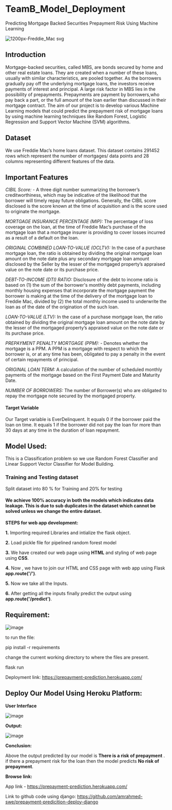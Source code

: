 # TeamB_Model_Deployment
Predicting Mortgage Backed Securities Prepayment Risk Using Machine Learning

![1200px-Freddie_Mac svg](https://user-images.githubusercontent.com/78646864/136017729-8b90fe01-9fdc-4840-8887-b271c266e51c.png)



## Introduction
Mortgage-backed securities, called MBS, are bonds secured by home and other real estate loans. They are created when a number of these loans, usually with similar characteristics, are pooled together. As the borrowers gradually pay off the underlying mortgage loans, the investors receive payments of interest and principal. A large risk factor in MBS lies in the possibility of prepayments. Prepayments are payment by borrowers,who pay back a part, or the full amount of the loan earlier than discussed in their mortgage contract. The aim of our project is to develop various Machine Learning models that could predict the prepayment risk of mortgage loans by using machine learning techniques like Random Forest, Logistic Regression and Support Vector Machine (SVM) algorithms.

## Dataset
We use Freddie Mac’s home loans dataset. This dataset contains 291452 rows which represent the number of mortgages/ data points and 28 columns representing different features of the data.

## Important Features

*CIBIL Score:* - A three digit number summarizing the borrower’s creditworthiness, which may be indicative of the likelihood that the borrower will timely repay future obligations. Generally, the CIBIL score disclosed is the score known at the time of acquisition and is the score used to originate the mortgage.

*MORTGAGE INSURANCE PERCENTAGE (MIP):* The percentage of loss coverage on the loan, at the time of Freddie Mac’s purchase of the mortgage loan that a mortgage insurer is providing to cover losses incurred as a result of a default on the loan.

*ORIGINAL COMBINED LOAN-TO-VALUE (OCLTV):* In the case of a purchase mortgage loan, the ratio is obtained by dividing the original mortgage loan amount on the note date plus any secondary mortgage loan amount disclosed by the Seller by the lesser of the mortgaged property’s appraised value on the note date or its purchase price.

*DEBT-TO-INCOME (DTI) RATIO:* Disclosure of the debt to income ratio is based on (1) the sum of the borrower's monthly debt payments, including monthly housing expenses that incorporate the mortgage payment the borrower is making at the time of the delivery of the mortgage loan to Freddie Mac, divided by (2) the total monthly income used to underwrite the loan as of the date of the origination of the such loan.

*LOAN-TO-VALUE (LTV):* In the case of a purchase mortgage loan, the ratio obtained by dividing the original mortgage loan amount on the note date by the lesser of the mortgaged property’s appraised value on the note date or its purchase price.

*PREPAYMENT PENALTY MORTGAGE (PPM):* - Denotes whether the mortgage is a PPM. A PPM is a mortgage with respect to which the borrower is, or at any time has been, obligated to pay a penalty in the event of certain repayments of principal.

*ORIGINAL LOAN TERM:* A calculation of the number of scheduled monthly payments of the mortgage based on the First Payment Date and Maturity Date.

*NUMBER OF BORROWERS:* The number of Borrower(s) who are obligated to repay the mortgage note secured by the mortgaged property.

#### Target Variable
Our Target variable is EverDelinquent. It equals 0 if the borrower paid the loan on time. It equals 1 if the borrower did not pay the loan for more than 30 days at any time in the duration of loan repayment.

## Model Used:
This is a Classification problem so we use Random Forest Classifier and Linear Support Vector Classifier for Model Building.
### Training and Testing dataset
Split dataset into 80 % for Training and 20% for testing

#### We achieve 100% accuracy in both the models which indicates data leakage. This is due to sub duplicates in the dataset which cannot be solved unless we change the entire dataset.


**STEPS for web app development:**

**1.** Importing required Libraries and intialize the flask object.

**2.** Load pickle file for pipelined random forest model

**3.** We have created our web page using **HTML** and styling of web page using **CSS**.

**4.** Now , we have to join our HTML and CSS page with web app using Flask **app.route('/')**.

**5.** Now we take all the Inputs.

**6.** After getting all the inputs finally predict the output using **app.route('/predict')**.

## Requirement:

![image](https://user-images.githubusercontent.com/56593219/175295481-76829f59-9ccd-477c-921c-4d4a1f4072c9.png)

to run the file:

pip install -r requirements

change the current working directory to where the files are present.

flask run

Deployment link: https://prepayment-prediction.herokuapp.com/

## Deploy Our Model Using Heroku Platform:

**User Interface**

![image](https://user-images.githubusercontent.com/56593219/175866157-45ec0e89-d398-47ca-a48f-634e6f59403b.png)


**Output:**

![image](https://user-images.githubusercontent.com/56593219/175866306-da24518c-8a96-4c90-bb80-aafab55c7532.png)


**Conclusion:**

Above the output predicted by our model is **There is a risk of prepayment** .
if there a prepayment risk for the loan then the model predicts **No risk of prepayment**.

**Browse link:**

App link - https://prepayment-prediction.herokuapp.com/


Link to github code using django: https://github.com/amrahmed-swe/prepayment-predicition-deploy-django
